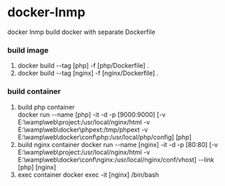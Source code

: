 # docker-lnmp
docker lnmp
build docker with separate Dockerfile
### build image
1. docker build --tag [php] -f [php/Dockerfile] .
2. docker build --tag [nginx] -f [nginx/Dockerfile] .
### build container
1. build php container  
docker run --name [php] -it -d -p [9000:9000] [-v E:\wamp\web\project:/usr/local/nginx/html -v E:\wamp\web\docker\phpext:/tmp/phpext -v E:\wamp\web\docker\conf\php:/usr/local/php/config] [php]
2. build nginx container
docker run --name [nginx] -it -d -p [80:80] [-v E:\wamp\web\project:/usr/local/nginx/html -v E:\wamp\web\docker\conf\nginx:/usr/local/nginx/conf/vhost] --link [php] [nginx]
3. exec container
docker exec -it [nginx] /bin/bash
